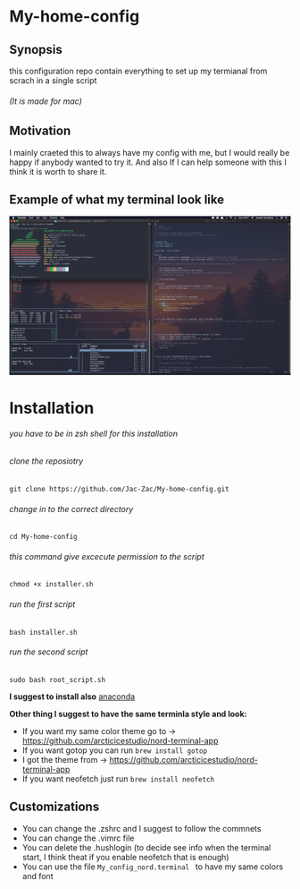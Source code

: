 # My-home-config

## Synopsis
this configuration repo contain everything to set up my termianal from scrach in a single script
###### (It is made for mac)

## Motivation
I mainly craeted this to always have my config with me, but I would really be happy if anybody wanted to try it. And also If I can help someone with this I think it is worth to share it. 

## Example of what my terminal look like

![showcase](https://github.com/Jac-Zac/My-home-config/blob/master/my_terminal.png)

# Installation

###### you have to be in zsh shell for this installation

###### clone the reposiotry
```
git clone https://github.com/Jac-Zac/My-home-config.git
```
###### change in to the correct directory
```
cd My-home-config
```
###### this command give excecute permission to the script
```
chmod +x installer.sh 
```
###### run the first script
```
bash installer.sh 
```
###### run the second script
```
sudo bash root_script.sh
```

**I suggest to install also** [anaconda](https://docs.anaconda.com/anaconda/install/mac-os/)

**Other thing I suggest to have the same terminla style and look:**

- If you want my same color theme go to -> https://github.com/arcticicestudio/nord-terminal-app
- If you want gotop you can run ```brew install gotop ```
- I got the theme from -> https://github.com/arcticicestudio/nord-terminal-app
- If you want neofetch just run ```brew install neofetch ```

## Customizations

- You can change the .zshrc and I suggest to follow the commnets
- You can change the .vimrc file
- You can delete the .hushlogin (to decide see info when the terminal start, I think theat if you enable neofetch that is enough)
- You can use the file ```My_config_nord.terminal ``` to have my same colors and font
